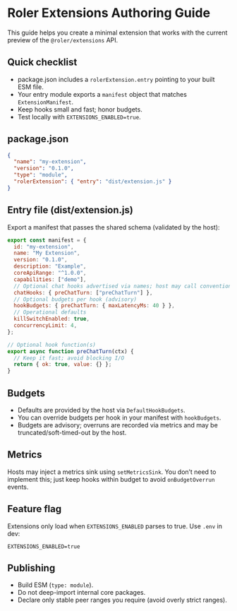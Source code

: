# Roler Extensions Authoring Guide

This guide helps you create a minimal extension that works with the current preview of the `@roler/extensions` API.

## Quick checklist

- package.json includes a `rolerExtension.entry` pointing to your built ESM file.
- Your entry module exports a `manifest` object that matches `ExtensionManifest`.
- Keep hooks small and fast; honor budgets.
- Test locally with `EXTENSIONS_ENABLED=true`.

## package.json

```json
{
  "name": "my-extension",
  "version": "0.1.0",
  "type": "module",
  "rolerExtension": { "entry": "dist/extension.js" }
}
```

## Entry file (dist/extension.js)

Export a manifest that passes the shared schema (validated by the host):

```js
export const manifest = {
  id: "my-extension",
  name: "My Extension",
  version: "0.1.0",
  description: "Example",
  coreApiRange: "^1.0.0",
  capabilities: ["demo"],
  // Optional chat hooks advertised via names; host may call conventionally
  chatHooks: { preChatTurn: ["preChatTurn"] },
  // Optional budgets per hook (advisory)
  hookBudgets: { preChatTurn: { maxLatencyMs: 40 } },
  // Operational defaults
  killSwitchEnabled: true,
  concurrencyLimit: 4,
};

// Optional hook function(s)
export async function preChatTurn(ctx) {
  // Keep it fast; avoid blocking I/O
  return { ok: true, value: {} };
}
```

## Budgets

- Defaults are provided by the host via `DefaultHookBudgets`.
- You can override budgets per hook in your manifest with `hookBudgets`.
- Budgets are advisory; overruns are recorded via metrics and may be truncated/soft-timed-out by the host.

## Metrics

Hosts may inject a metrics sink using `setMetricsSink`. You don’t need to implement this; just keep hooks within budget to avoid `onBudgetOverrun` events.

## Feature flag

Extensions only load when `EXTENSIONS_ENABLED` parses to true. Use `.env` in dev:

```env
EXTENSIONS_ENABLED=true
```

## Publishing

- Build ESM (`type: module`).
- Do not deep-import internal core packages.
- Declare only stable peer ranges you require (avoid overly strict ranges).
